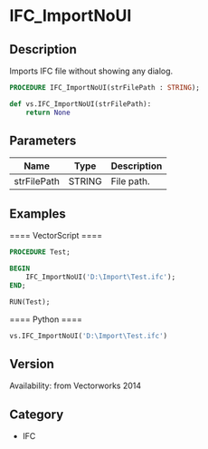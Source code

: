 # IFC_ImportNoUI

## Description
Imports IFC file without showing any dialog.

```pascal
PROCEDURE IFC_ImportNoUI(strFilePath : STRING);
```

```python
def vs.IFC_ImportNoUI(strFilePath):
    return None
```

## Parameters
|Name|Type|Description|
|---|---|---|
|strFilePath|STRING|File path.|

## Examples
==== VectorScript ====
```pascal
PROCEDURE Test;

BEGIN
	IFC_ImportNoUI('D:\Import\Test.ifc');
END;

RUN(Test);
```
==== Python ====
```python
vs.IFC_ImportNoUI('D:\Import\Test.ifc')
```

## Version
Availability: from Vectorworks 2014

## Category
* IFC

